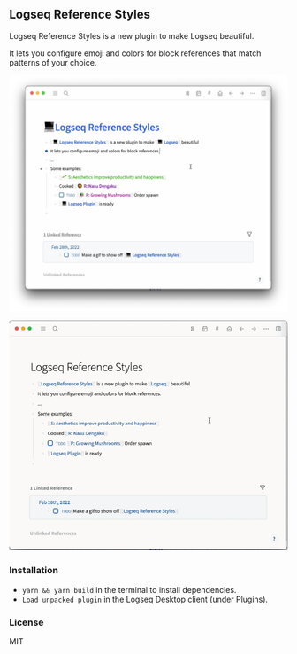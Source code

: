 ## Logseq Reference Styles

Logseq Reference Styles is a new plugin to make Logseq beautiful.

It lets you configure emoji and colors for block references that match patterns of your choice.

![](/demo.png)

![](/demo.gif)

### Installation

- `yarn && yarn build` in the terminal to install dependencies.
- `Load unpacked plugin` in the Logseq Desktop client (under Plugins).

### License

MIT
